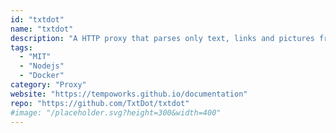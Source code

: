 ```yaml
---
id: "txtdot"
name: "txtdot"
description: "A HTTP proxy that parses only text, links and pictures from pages reducing internet bandwidth usage, removing ads and heavy scripts."
tags:
  - "MIT"
  - "Nodejs"
  - "Docker"
category: "Proxy"
website: "https://tempoworks.github.io/documentation"
repo: "https://github.com/TxtDot/txtdot"
#image: "/placeholder.svg?height=300&width=400"
---
```


